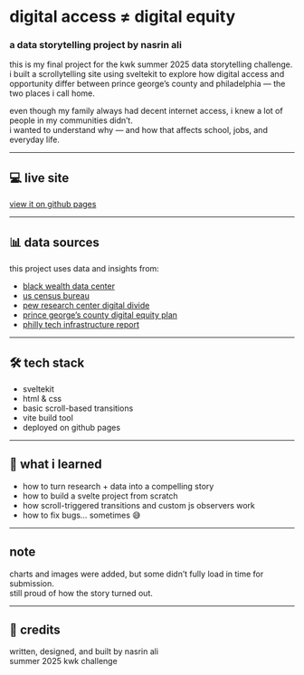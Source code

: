 # digital access ≠ digital equity  
### a data storytelling project by nasrin ali

this is my final project for the kwk summer 2025 data storytelling challenge.  
i built a scrollytelling site using sveltekit to explore how digital access and opportunity differ between prince george’s county and philadelphia — the two places i call home.

even though my family always had decent internet access, i knew a lot of people in my communities didn’t.  
i wanted to understand why — and how that affects school, jobs, and everyday life.

---

## 💻 live site  
[view it on github pages](https://nasrina081.github.io/digitaldivide-pgcounty-philly/)

---

## 📊 data sources  
this project uses data and insights from:  
- [black wealth data center](https://blackwealthdata.org/)
- [us census bureau](https://data.census.gov/)
- [pew research center digital divide](https://www.pewresearch.org/)
- [prince george’s county digital equity plan](https://www.princegeorgescountymd.gov/DocumentCenter/View/46058/Prince-Georges-County-Digital-Equity-Strategic-Plan)
- [philly tech infrastructure report](https://www.phila.gov/media/20230110164659/PHL-Digital-Infrastructure-Action-Plan-2023.pdf)

---

## 🛠 tech stack  
- sveltekit  
- html & css  
- basic scroll-based transitions  
- vite build tool  
- deployed on github pages  

---

## 🧠 what i learned  
- how to turn research + data into a compelling story  
- how to build a svelte project from scratch  
- how scroll-triggered transitions and custom js observers work  
- how to fix bugs… sometimes 😅  

---

## note  
charts and images were added, but some didn’t fully load in time for submission.  
still proud of how the story turned out.

---

## 🤍 credits  
written, designed, and built by nasrin ali  
summer 2025 kwk challenge

